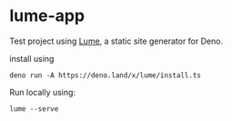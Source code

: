 # lume-app

Test project using [Lume](https://lume.land/), a static site generator for Deno.

install using 
```
deno run -A https://deno.land/x/lume/install.ts
```

Run locally using:
```
lume --serve
```